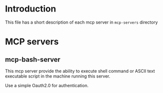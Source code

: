 # Introduction
This file has a short description of each mcp server in `mcp-servers` directory

# MCP servers

## mcp-bash-server

This mcp server provide the ability to execute shell command or ASCII text executable
script in the machine running this server.

Use a simple Oauth2.0 for authentication.


